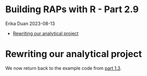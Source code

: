 # Building RAPs with R - Part 2.9
Erika Duan
2023-08-13

- [Rewriting our analytical project](#rewriting-our-analytical-project)

# Rewriting our analytical project

We now return back to the example code from [part
1.3](./raps_part_1_3.md).
